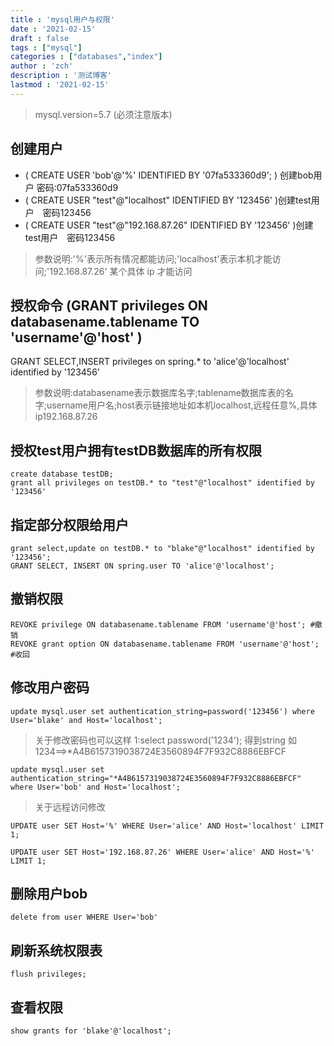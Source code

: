 ```yaml
---
title : 'mysql用户与权限'
date : '2021-02-15'
draft : false
tags : ["mysql"]
categories : ["databases","index"]
author : 'zch'
description : '测试博客'
lastmod : '2021-02-15'
---
```


> mysql.version=5.7 (必须注意版本)
## 创建用户
+ ( CREATE USER 'bob'@'%' IDENTIFIED BY '07fa533360d9'; ) 创建bob用户 密码:07fa533360d9
+ ( CREATE USER "test"@"localhost" IDENTIFIED BY '123456' )创建test用户　密码123456
+ ( CREATE USER "test"@"192.168.87.26" IDENTIFIED BY '123456' )创建test用户　密码123456
> 参数说明:'%'表示所有情况都能访问;'localhost'表示本机才能访问;'192.168.87.26' 某个具体 ip 才能访问

## 授权命令 (GRANT privileges ON databasename.tablename TO 'username'@'host' )
GRANT SELECT,INSERT privileges on spring.* to 'alice'@'localhost' identified by '123456'
> 参数说明:databasename表示数据库名字;tablename数据库表的名字;username用户名;host表示链接地址如本机localhost,远程任意%,具体ip192.168.87.26

## 授权test用户拥有testDB数据库的所有权限
```
create database testDB;
grant all privileges on testDB.* to "test"@"localhost" identified by '123456'
```

## 指定部分权限给用户
```
grant select,update on testDB.* to "blake"@"localhost" identified by '123456';
GRANT SELECT, INSERT ON spring.user TO 'alice'@'localhost'; 
```
## 撤销权限
```
REVOKE privilege ON databasename.tablename FROM 'username'@'host'; #撤销
REVOKE grant option ON databasename.tablename FROM 'username'@'host'; #收回
```

## 修改用户密码
```
update mysql.user set authentication_string=password('123456') where User='blake' and Host='localhost';
```
> 关于修改密码也可以这样
> 1:select password('1234'); 得到string 如1234==>*A4B6157319038724E3560894F7F932C8886EBFCF
```
update mysql.user set authentication_string="*A4B6157319038724E3560894F7F932C8886EBFCF" where User='bob' and Host='localhost';
```
> 关于远程访问修改
```
UPDATE user SET Host='%' WHERE User='alice' AND Host='localhost' LIMIT 1;

UPDATE user SET Host='192.168.87.26' WHERE User='alice' AND Host='%' LIMIT 1;

```

## 删除用户bob
```
delete from user WHERE User='bob'
```

## 刷新系统权限表
```
flush privileges; 
```

## 查看权限
```
show grants for 'blake'@'localhost';
```


